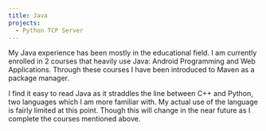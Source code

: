 ```yaml
---
title: Java
projects:
  - Python TCP Server
---
```


My Java experience has been mostly in the educational field. I am 
currently enrolled in 2 courses that heavily use Java: Android Programming 
and Web Applications. Through these courses I have been introduced to 
Maven as a package manager.

I find it easy to read Java as it straddles the line between C++ and 
Python, two languages which I am more familiar with. My actual use of the language 
is fairly limited at this point. Though this will change in the near future 
as I complete the courses mentioned above.